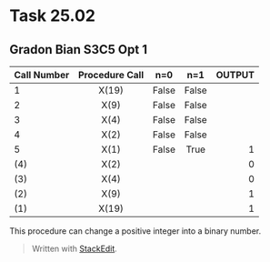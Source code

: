 # Task 25.02
## Gradon Bian S3C5 Opt 1

|Call Number  | Procedure Call      | n=0 | n=1 | OUTPUT
| ------------- |:-------------:| :-----:|:--------:|---------:|
| 1      | X(19) | False |False
| 2     | X(9)     |  False | False
| 3 | X(4)     |False | False
|4 |X(2)  |False|False
|5|X(1)|False|True|1
|(4)|X(2)|||0|
|(3)|X(4)|||0|
|(2)|X(9)|||1|
|(1)|X(19)|||1|

This procedure can change a positive integer into a binary number.



> Written with [StackEdit](https://stackedit.io/).